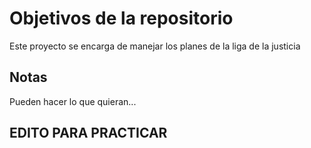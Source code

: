 # Objetivos de la repositorio

Este proyecto se encarga de manejar los planes de la liga de la justicia


## Notas
Pueden hacer lo que quieran...
## EDITO PARA PRACTICAR
